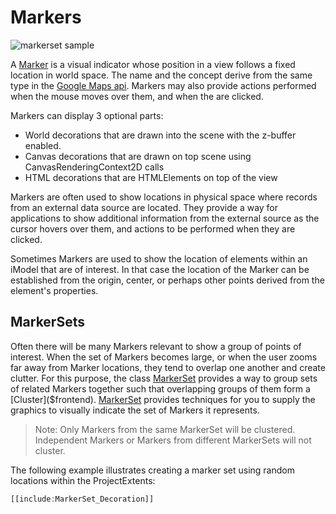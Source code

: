 # Markers

![markerset sample](./markers_sample.png "Example showing a set of Markers")

A [Marker]($frontend) is a visual indicator whose position in a view follows a fixed location in world space. The name and the concept derive from the same type in the [Google Maps api](https://developers.google.com/maps/documentation/javascript/markers). Markers may also provide actions performed when the mouse moves over them, and when the are clicked.

Markers can display 3 optional parts:

- World decorations that are drawn into the scene with the z-buffer enabled.
- Canvas decorations that are drawn on top scene using CanvasRenderingContext2D calls
- HTML decorations that are HTMLElements on top of the view

Markers are often used to show locations in physical space where records from an external data source are located. They provide a way for applications to show additional information from the external source as the cursor hovers over them, and actions to be performed when they are clicked.

Sometimes Markers are used to show the location of elements within an iModel that are of interest. In that case the location of the Marker can be established from the origin, center, or perhaps other points derived from the element's properties.

## MarkerSets

Often there will be many Markers relevant to show a group of points of interest. When the set of Markers becomes large, or when the user zooms far away from Marker locations, they tend to overlap one another and create clutter. For this purpose, the class [MarkerSet]($frontend) provides a way to group sets of related Markers together such that overlapping groups of them form a [Cluster]($frontend). [MarkerSet]($frontend) provides techniques for you to supply the graphics to visually indicate the set of Markers it represents.

> Note: Only Markers from the same MarkerSet will be clustered. Independent Markers or Markers from different MarkerSets will not cluster.

The following example illustrates creating a marker set using random locations within the ProjectExtents:

```ts
[[include:MarkerSet_Decoration]]
```

